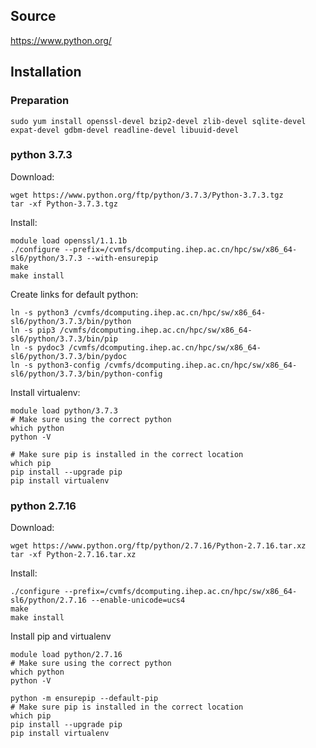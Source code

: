 ## Source

<https://www.python.org/>


## Installation

### Preparation

```
sudo yum install openssl-devel bzip2-devel zlib-devel sqlite-devel expat-devel gdbm-devel readline-devel libuuid-devel
```

### python 3.7.3

Download:

```
wget https://www.python.org/ftp/python/3.7.3/Python-3.7.3.tgz
tar -xf Python-3.7.3.tgz
```

Install:

```
module load openssl/1.1.1b
./configure --prefix=/cvmfs/dcomputing.ihep.ac.cn/hpc/sw/x86_64-sl6/python/3.7.3 --with-ensurepip
make
make install
```

Create links for default python:

```
ln -s python3 /cvmfs/dcomputing.ihep.ac.cn/hpc/sw/x86_64-sl6/python/3.7.3/bin/python
ln -s pip3 /cvmfs/dcomputing.ihep.ac.cn/hpc/sw/x86_64-sl6/python/3.7.3/bin/pip
ln -s pydoc3 /cvmfs/dcomputing.ihep.ac.cn/hpc/sw/x86_64-sl6/python/3.7.3/bin/pydoc
ln -s python3-config /cvmfs/dcomputing.ihep.ac.cn/hpc/sw/x86_64-sl6/python/3.7.3/bin/python-config
```

Install virtualenv:

```
module load python/3.7.3
# Make sure using the correct python
which python
python -V

# Make sure pip is installed in the correct location
which pip
pip install --upgrade pip
pip install virtualenv
```

### python 2.7.16

Download:

```
wget https://www.python.org/ftp/python/2.7.16/Python-2.7.16.tar.xz
tar -xf Python-2.7.16.tar.xz
```

Install:

```
./configure --prefix=/cvmfs/dcomputing.ihep.ac.cn/hpc/sw/x86_64-sl6/python/2.7.16 --enable-unicode=ucs4
make
make install
```

Install pip and virtualenv

```
module load python/2.7.16
# Make sure using the correct python
which python
python -V

python -m ensurepip --default-pip
# Make sure pip is installed in the correct location
which pip
pip install --upgrade pip
pip install virtualenv
```
